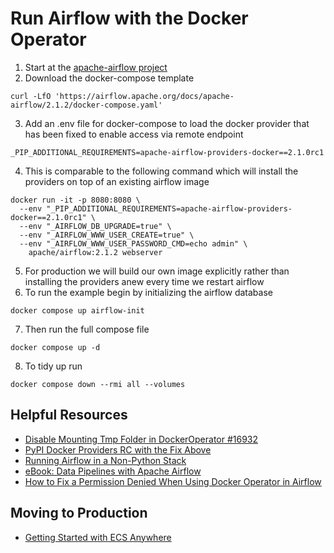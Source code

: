 # Run Airflow with the Docker Operator

1. Start at the [apache-airflow project](https://airflow.apache.org/docs/apache-airflow/stable/start/docker.html#before-you-begin)
2. Download the docker-compose template

```curl -LfO 'https://airflow.apache.org/docs/apache-airflow/2.1.2/docker-compose.yaml'```

3. Add an .env file for docker-compose to load the docker provider that has been fixed to enable access via remote endpoint

```_PIP_ADDITIONAL_REQUIREMENTS=apache-airflow-providers-docker==2.1.0rc1```

4. This is comparable to the following command which will install the providers on top of an existing airflow image
```
docker run -it -p 8080:8080 \
  --env "_PIP_ADDITIONAL_REQUIREMENTS=apache-airflow-providers-docker==2.1.0rc1" \
  --env "_AIRFLOW_DB_UPGRADE=true" \
  --env "_AIRFLOW_WWW_USER_CREATE=true" \
  --env "_AIRFLOW_WWW_USER_PASSWORD_CMD=echo admin" \
    apache/airflow:2.1.2 webserver
```
5. For production we will build our own image explicitly rather than installing the providers anew every time we restart airflow
6. To run the example begin by initializing the airflow database
```
docker compose up airflow-init
```
7. Then run the full compose file
```
docker compose up -d
```
8. To tidy up run
```
docker compose down --rmi all --volumes
```

## Helpful Resources
* [Disable Mounting Tmp Folder in DockerOperator #16932](https://github.com/apache/airflow/pull/16932/files)
* [PyPI Docker Providers RC with the Fix Above](https://pypi.org/project/apache-airflow-providers-docker/#history)
* [Running Airflow in a Non-Python Stack](https://www.madkudu.com/engineering/how-to-run-airflow-in-a-non-python-stack)
* [eBook: Data Pipelines with Apache Airflow](https://livebook.manning.com/book/data-pipelines-with-apache-airflow/chapter-10/105)
* [How to Fix a Permission Denied When Using Docker Operator in Airflow](https://onedevblog.com/how-to-fix-a-permission-denied-when-using-dockeroperator-in-airflow/)
## Moving to Production
* [Getting Started with ECS Anywhere](https://www.pulumi.com/blog/ecs-anywhere-launch/)
